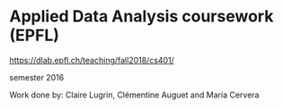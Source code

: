 # Applied Data Analysis coursework (EPFL)

<a href="https://dlab.epfl.ch/teaching/fall2018/cs401/">https://dlab.epfl.ch/teaching/fall2018/cs401/</a>

semester 2016

Work done by:
Claire Lugrin,
Clémentine Auguet and
María Cervera
